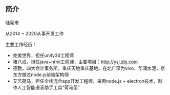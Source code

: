 ## 简介

陆宪甫

从2014 ~ 2020从事开发工作

主要工作经历：

- 完美世界，担任unity3d工程师
- 猪八戒，担任java+html工程师，主要项目：http://ysj.zbj.com
- 德勤，四大会计事务所，重庆天地重庆基地。在北广深为vivo，华润水泥，京东方做过node.js前端架构师
- 艾艺荷马，担任全栈混合app开发工程师，采用node.js + electron技术，制作人工智能语音助手工具“荷马菌”
